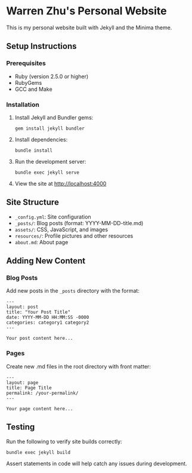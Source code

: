 # Warren Zhu's Personal Website

This is my personal website built with Jekyll and the Minima theme.

## Setup Instructions

### Prerequisites
- Ruby (version 2.5.0 or higher)
- RubyGems
- GCC and Make

### Installation

1. Install Jekyll and Bundler gems:
   ```
   gem install jekyll bundler
   ```

2. Install dependencies:
   ```
   bundle install
   ```

3. Run the development server:
   ```
   bundle exec jekyll serve
   ```

4. View the site at [http://localhost:4000](http://localhost:4000)

## Site Structure

- `_config.yml`: Site configuration
- `_posts/`: Blog posts (format: YYYY-MM-DD-title.md)
- `assets/`: CSS, JavaScript, and images
- `resources/`: Profile pictures and other resources
- `about.md`: About page

## Adding New Content

### Blog Posts
Add new posts in the `_posts` directory with the format:
```
---
layout: post
title: "Your Post Title"
date: YYYY-MM-DD HH:MM:SS -0000
categories: category1 category2
---

Your post content here...
```

### Pages
Create new .md files in the root directory with front matter:
```
---
layout: page
title: Page Title
permalink: /your-permalink/
---

Your page content here...
```

## Testing

Run the following to verify site builds correctly:
```
bundle exec jekyll build
```

Assert statements in code will help catch any issues during development. 
